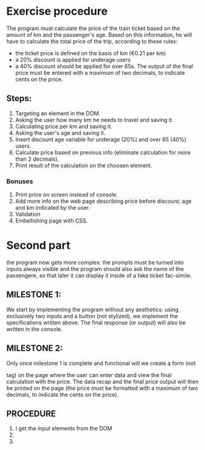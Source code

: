 # Exercise procedure

The program must calculate the price of the train ticket based on the amount of km and the passenger's age.
Based on this information, he will have to calculate the total price of the trip, according to these rules:

- the ticket price is defined on the basis of km (€0.21 per km)
- a 20% discount is applied for underage users
- a 40% discount should be applied for over 65s.
  The output of the final price must be entered with a maximum of two decimals, to indicate cents on the price.

## Steps:

1. Targeting an element in the DOM.
2. Asking the user how many km he needs to travel and saving it.
3. Calculating price per km and saving it.
4. Asking the user's age and saving it.
5. Insert discount age variable for underage (20%) and over 65 (40%) users.
6. Calculate price based on previous info (eliminate calculation for more than 2 decimals).
7. Print result of the calculation on the choosen element.

### Bonuses

1. Print price on screen instead of console.
2. Add more info on the web page describing price before discount; age and km indicated by the user.
3. Validation
4. Embellishing page with CSS.

# Second part

the program now gets more complex:
the prompts must be turned into inputs always visible and the program should also ask the name of the passengere, so that later it can display it inside of a fake ticket fac-simile.

## MILESTONE 1:

We start by implementing the program without any aesthetics: using exclusively two inputs and a button (not stylized), we implement the specifications written above. The final response (or output) will also be written in the console.

## MILESTONE 2:

Only once milestone 1 is complete and functional will we create a form (not <form> tag) on ​​the page where the user can enter data and view the final calculation with the price.
The data recap and the final price output will then be printed on the page (the price must be formatted with a maximum of two decimals, to indicate the cents on the price).

## PROCEDURE

1. I get the input elements from the DOM
2.
3.
